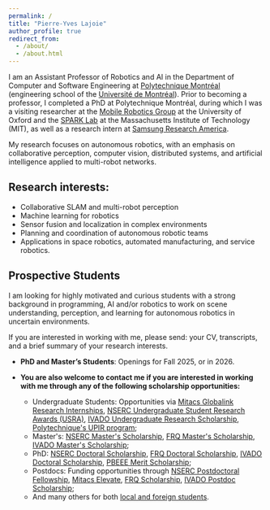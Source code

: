 ```yaml
---
permalink: /
title: "Pierre-Yves Lajoie"
author_profile: true
redirect_from: 
  - /about/
  - /about.html
---
```


I am an Assistant Professor of Robotics and AI in the Department of Computer and Software Engineering at [Polytechnique Montréal](https://polymtl.ca/) (engineering school of the [Université de Montréal](https://www.umontreal.ca/)). Prior to becoming a professor, I completed a PhD at Polytechnique Montréal, during which I was a visiting researcher at the [Mobile Robotics Group](https://ori.ox.ac.uk/labs/mobile-robotics-group/) at the University of Oxford and the [SPARK Lab](https://web.mit.edu/sparklab/) at the Massachusetts Institute of Technology (MIT), as well as a research intern at [Samsung Research America](https://sra.samsung.com/).

My research focuses on autonomous robotics, with an emphasis on collaborative perception, computer vision, distributed systems, and artificial intelligence applied to multi-robot networks.

## Research interests:

- Collaborative SLAM and multi-robot perception
- Machine learning for robotics
- Sensor fusion and localization in complex environments
- Planning and coordination of autonomous robotic teams
- Applications in space robotics, automated manufacturing, and service robotics.

## Prospective Students

I am looking for highly motivated and curious students with a strong background in programming, AI and/or robotics to work on scene understanding, perception, and learning for autonomous robotics in uncertain environments.

If you are interested in working with me, please send: your CV, transcripts, and a brief summary of your research interests.

- **PhD and Master’s Students**: Openings for Fall 2025, or in 2026.

- **You are also welcome to contact me if you are interested in working with me through any of the following scholarship opportunities:**
  - Undergraduate Students: Opportunities via [Mitacs Globalink Research Internships](https://www.mitacs.ca/our-programs/globalink-research-internship-students/), [NSERC Undergraduate Student Research Awards (USRA)](https://www.nserc-crsng.gc.ca/students-etudiants/ug-pc/usra-brpc_eng.asp), [IVADO Undergraduate Research Scholarship](https://ivado.ca/en/scholarships-and-grants/undergraduate-introduction-to-research-scholarships/), [Polytechnique's UPIR program](https://www.polymtl.ca/aide-financiere/bourses/bourses-upir-unite-de-participation-et-dinitiation-la-recherche);
  - Master's: [NSERC Master's Scholarship](https://www.nserc-crsng.gc.ca/students-etudiants/pg-cs/cgsm-bescm_eng.asp), [FRQ Master's Scholarship](https://frq.gouv.qc.ca/en/program/frqnt-masters-training-scholarships/), [IVADO Master's Scholarship](https://ivado.ca/en/scholarships-and-grants/msc-excellence-scholarships/);
  - PhD: [NSERC Doctoral Scholarship](https://www.nserc-crsng.gc.ca/students-etudiants/pg-cs/cgsd-bescd_eng.asp), [FRQ Doctoral Scholarship](https://frq.gouv.qc.ca/en/program/frqnt-doctoral-training-scholarships/), [IVADO Doctoral Scholarship](https://ivado.ca/en/scholarships-and-grants/phd-excellence-scholarships/), 
  [PBEEE Merit Scholarship](https://frq.gouv.qc.ca/en/program/frqnt-merit-scholarship-program-for-foreign-students-pbeee-2024-2025/);
  - Postdocs: Funding opportunities through [NSERC Postdoctoral Fellowship](https://www.nserc-crsng.gc.ca/students-etudiants/pd-np/pdf-bp_eng.asp), [Mitacs Elevate](https://www.mitacs.ca/our-programs/elevate-students-postdocs/), [FRQ Scholarship](https://frq.gouv.qc.ca/en/program/secteur-nature-et-technologies-bourses-postdoctorales-b3x-2025-2026/), [IVADO Postdoc Scholarship](https://ivado.ca/en/scholarships-and-grants/postdoctoral-research-funding/);
  - And many others for both [local and foreign students](https://www.polymtl.ca/point/en/travel-and-exchange-bursaries).